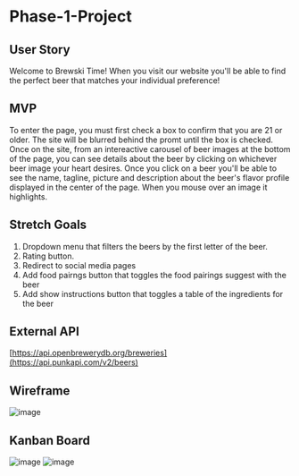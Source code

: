 # Phase-1-Project

## User Story
Welcome to Brewski Time! When you visit our website you'll be able to find the perfect beer that matches your individual preference!

## MVP
To enter the page, you must first check a box to confirm that you are 21 or older. The site will be blurred behind the promt until the box is checked. Once on the site, from an intereactive carousel of beer images at the bottom of the page, you can see details about the beer by clicking on whichever beer image your heart desires. Once you click on a beer you'll be able to see the name, tagline, picture and description about the beer's flavor profile displayed in the center of the page. When you mouse over an image it highlights.

## Stretch Goals
1. Dropdown menu that filters the beers by the first letter of the beer.
2. Rating button. 
3. Redirect to social media pages
4. Add food pairngs button that toggles the food pairings suggest with the beer
5. Add show instructions button that toggles a table of the ingredients for the beer

## External API
[https://api.openbrewerydb.org/breweries](https://api.punkapi.com/v2/beers)

## Wireframe
![image](https://github.com/Kmlove/Phase-1-Project/assets/106281281/61fd9a30-4eb4-44d7-8b31-a8c14d4ea01a)


## Kanban Board
![image](https://github.com/Kmlove/Phase-1-Project/assets/106281281/7645eb12-bd1f-4053-9f57-4705455c4a45)
![image](https://github.com/Kmlove/Phase-1-Project/assets/106281281/0aa4ce82-da04-4262-8c3e-371be291fdb8)


